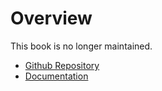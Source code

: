 # Overview

This book is no longer maintained.

- [Github Repository](https://github.com/marc2332/freya)
- [Documentation](https://docs.rs/freya/latest/freya)